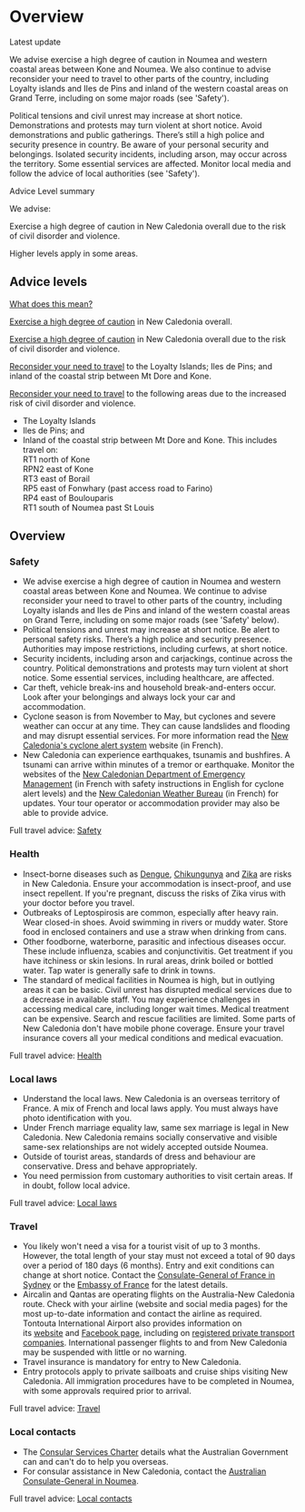 # Overview

Latest update

We advise exercise a high degree of caution in Noumea and western coastal areas between Kone and Noumea. We also continue to advise reconsider your need to travel to other parts of the country, including Loyalty islands and IIes de Pins and inland of the western coastal areas on Grand Terre, including on some major roads (see 'Safety').   
  
Political tensions and civil unrest may increase at short notice. Demonstrations and protests may turn violent at short notice. Avoid demonstrations and public gatherings. There’s still a high police and security presence in country. Be aware of your personal security and belongings. Isolated security incidents, including arson, may occur across the territory. Some essential services are affected. Monitor local media and follow the advice of local authorities (see 'Safety').

Advice Level summary

We advise:

Exercise a high degree of caution in New Caledonia overall due to the risk of civil disorder and violence.

Higher levels apply in some areas.

## Advice levels

[What does this mean?](/before-you-go/travel-advice-explained/)

[Exercise a high degree of caution](https://www.smartraveller.gov.au/consular-services/travel-advice-explained#level2) in New Caledonia overall.

[Exercise a high degree of caution](https://www.smartraveller.gov.au/consular-services/travel-advice-explained#level3) in New Caledonia overall due to the risk of civil disorder and violence.

[Reconsider your need to travel](https://www.smartraveller.gov.au/consular-services/travel-advice-explained#level3) to the Loyalty Islands; Iles de Pins; and inland of the coastal strip between Mt Dore and Kone.

[Reconsider your need to travel](https://www.smartraveller.gov.au/consular-services/travel-advice-explained#level3) to the following areas due to the increased risk of civil disorder and violence.

* The Loyalty Islands
* Iles de Pins; and
* Inland of the coastal strip between Mt Dore and Kone. This includes travel on:  
  RT1 north of Kone  
  RPN2 east of Kone  
  RT3 east of Borail  
  RP5 east of Fonwhary (past access road to Farino)  
  RP4 east of Boulouparis  
  RT1 south of Noumea past St Louis

## Overview

### Safety

* We advise exercise a high degree of caution in Noumea and western coastal areas between Kone and Noumea. We continue to advise reconsider your need to travel to other parts of the country, including Loyalty islands and IIes de Pins and inland of the western coastal areas on Grand Terre, including on some major roads (see 'Safety' below).
* Political tensions and unrest may increase at short notice. Be alert to personal safety risks. There’s a high police and security presence. Authorities may impose restrictions, including curfews, at short notice.
* Security incidents, including arson and carjackings, continue across the country. Political demonstrations and protests may turn violent at short notice. Some essential services, including healthcare, are affected.
* Car theft, vehicle break-ins and household break-and-enters occur. Look after your belongings and always lock your car and accommodation.
* Cyclone season is from November to May, but cyclones and severe weather can occur at any time. They can cause landslides and flooding and may disrupt essential services. For more information read the [New Caledonia's cyclone alert system](https://securite-civile.gouv.nc/prevention-risques-majeurs/risques-naturels/cyclones) website (in French).
* New Caledonia can experience earthquakes, tsunamis and bushfires. A tsunami can arrive within minutes of a tremor or earthquake. Monitor the websites of the [New Caledonian Department of Emergency Management](https://securite-civile.gouv.nc/) (in French with safety instructions in English for cyclone alert levels) and the [New Caledonian Weather Bureau](http://www.meteo.nc/) (in French) for updates. Your tour operator or accommodation provider may also be able to provide advice.

Full travel advice: [Safety](#safety)

### Health

* Insect-borne diseases such as [Dengue](https://www.health.gov.au/diseases/dengue-virus-infection), [Chikungunya](https://www.health.gov.au/diseases/chikungunya-virus-infection) and [Zika](https://www.health.gov.au/diseases/flavivirus-infection-including-zika-virus) are risks in New Caledonia. ​Ensure your accommodation is insect-proof, and use insect repellent. If you're pregnant, discuss the risks of Zika virus with your doctor before you travel.
* Outbreaks of Leptospirosis are common, especially after heavy rain. Wear closed-in shoes. Avoid swimming in rivers or muddy water. Store food in enclosed containers and use a straw when drinking from cans.
* Other foodborne, waterborne, parasitic and infectious diseases occur. These include influenza, scabies and conjunctivitis. Get treatment if you have itchiness or skin lesions. In rural areas, drink boiled or bottled water. Tap water is generally safe to drink in towns.
* The standard of medical facilities in Noumea is high, but in outlying areas it can be basic. Civil unrest has disrupted medical services due to a decrease in available staff. You may experience challenges in accessing medical care, including longer wait times. Medical treatment can be expensive. Search and rescue facilities are limited. Some parts of New Caledonia don't have mobile phone coverage. Ensure your travel insurance covers all your medical conditions and medical evacuation.

Full travel advice: [Health](#health)

### Local laws

* Understand the local laws. New Caledonia is an overseas territory of France. A mix of French and local laws apply. You must always have photo identification with you.
* Under French marriage equality law, same sex marriage is legal in New Caledonia. New Caledonia remains socially conservative and visible same-sex relationships are not widely accepted outside Noumea.
* Outside of tourist areas, standards of dress and behaviour are conservative. Dress and behave appropriately.
* You need permission from customary authorities to visit certain areas. If in doubt, follow local advice.

Full travel advice: [Local laws](#local-laws)

### Travel

* You likely won't need a visa for a tourist visit of up to 3 months. However, the total length of your stay must not exceed a total of 90 days over a period of 180 days (6 months). Entry and exit conditions can change at short notice. Contact the [Consulate-General of France in Sydney](https://au.ambafrance.org/-Visas-new-) or the [Embassy of France](https://au.ambafrance.org/-English-) for the latest details.
* Aircalin and Qantas are operating flights on the Australia-New Caledonia route. Check with your airline (website and social media pages) for the most up-to-date information and contact the airline as required. Tontouta International Airport also provides information on its [website](https://www.aeroports.cci.nc/fr/tontouta) and [Facebook page](https://www.facebook.com/AeroportNoumeaLaTontouta), including on [registered private transport companies](https://www.aeroports.cci.nc/fr/tontouta/navettes). International passenger flights to and from New Caledonia may be suspended with little or no warning.
* Travel insurance is mandatory for entry to New Caledonia.
* Entry protocols apply to private sailboats and cruise ships visiting New Caledonia. All immigration procedures have to be completed in Noumea, with some approvals required prior to arrival.

Full travel advice: [Travel](#travel)

### Local contacts

* The [Consular Services Charter](/consular-services/consular-services-charter "Consular Services Charter") details what the Australian Government can and can't do to help you overseas.
* For consular assistance in New Caledonia, contact the [Australian Consulate-General in Noumea](http://www.noumea.consulate.gov.au/nmea/home.html).

Full travel advice: [Local contacts](#local-contacts)
